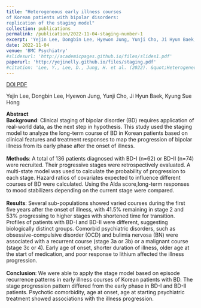 ```yaml
---
title: "Heterogeneous early illness courses
of Korean patients with bipolar disorders:
replication of the staging model"
collection: publications
permalink: /publication/2022-11-04-staging-number-1
excerpt: 'Yejin Lee, Dongbin Lee, Hyewon Jung, Yunji Cho, Ji Hyun Baek, Kyung Sue Hong'
date: 2022-11-04
venue: 'BMC Psychiatry'
#slidesurl: 'http://academicpages.github.io/files/slides1.pdf'
paperurl: 'http://yejinelly.github.io/files/staging.pdf'
#citation: 'Lee, Y., Lee, D., Jung, H. et al. (2022). &quot;Heterogeneous early illness courses of Korean patients with bipolar disorders: replication of the staging model.&quot; <i>BMC Psychiatry</i>. 22, 684.'
---
```


<a class="btn btn-outline-primary btn-page-header" href="https://doi.org/https://doi.org/10.1186/s12888-022-04318-y" target="_blank" rel="noopener">
  DOI
</a>
<a class="btn btn-outline-primary btn-page-header" href="https://yejinelly.github.io/files/staging.pdf" target="_blank" rel="noopener">
  PDF
</a>

Yejin Lee, Dongbin Lee, Hyewon Jung, Yunji Cho, Ji Hyun Baek, Kyung Sue Hong <br>

**Abstract**<br>
**Background**: Clinical staging of bipolar disorder (BD) requires application of real-world data, as the next step in hypothesis. This study used the staging model to analyze the long-term course of BD in Korean patients based on clinical features and treatment responses to map the progression of bipolar illness from its early phase after the onset of illness.<br><br>
**Methods**: A total of 136 patients diagnosed with BD-I (n=62) or BD-II (n=74) were recruited. Their progressive stages were retrospectively evaluated. A multi-state model was used to calculate the probability of progression to each stage. Hazard ratios of covariates expected to influence different courses of BD were calculated. Using the Alda score,long-term responses to mood stabilizers depending on the current stage were compared.<br><br>
**Results**: Several sub-populations showed varied courses during the first five years after the onset of illness, with 41.5% remaining in stage 2 and 53% progressing to higher stages with shortened time for transition. Profiles of patients with BD-I and BD-II were different, suggesting biologically distinct groups. Comorbid psychiatric disorders, such as obsessive-compulsive disorder (OCD) and bulimia nervosa (BN) were associated with a recurrent course
(stage 3a or 3b) or a malignant course (stage 3c or 4). Early age of onset, shorter duration of illness, older age at the start of medication, and poor response to lithium affected the illness progression.<br><br>
**Conclusion**: We were able to apply the stage model based on episode recurrence patterns in early illness courses of Korean patients with BD. The stage progression pattern differed from the early phase in BD-I and BD-II patients. Psychotic comorbidity, age at onset, age at starting psychiatric treatment showed associations with the illness progression.<br><br>